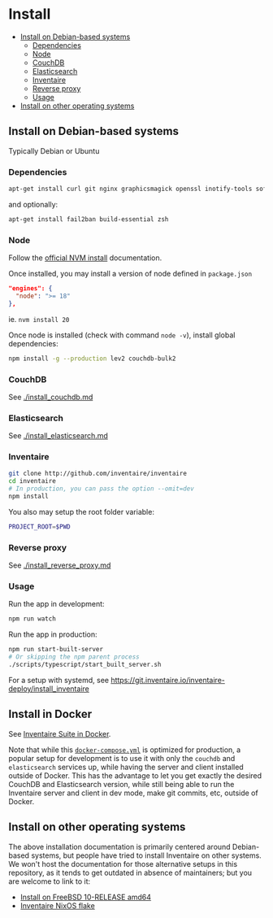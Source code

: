 # Install

<!-- START doctoc generated TOC please keep comment here to allow auto update -->
<!-- DON'T EDIT THIS SECTION, INSTEAD RE-RUN doctoc TO UPDATE -->

- [Install on Debian-based systems](#install-on-debian-based-systems)
  - [Dependencies](#dependencies)
  - [Node](#node)
  - [CouchDB](#couchdb)
  - [Elasticsearch](#elasticsearch)
  - [Inventaire](#inventaire)
  - [Reverse proxy](#reverse-proxy)
  - [Usage](#usage)
- [Install on other operating systems](#install-on-other-operating-systems)

<!-- END doctoc generated TOC please keep comment here to allow auto update -->


## Install on Debian-based systems

Typically Debian or Ubuntu

### Dependencies

```sh
apt-get install curl git nginx graphicsmagick openssl inotify-tools software-properties-common -y
```

and optionally:

```sh
apt-get install fail2ban build-essential zsh
```

### Node

Follow the [official NVM install](https://github.com/nvm-sh/nvm?tab=readme-ov-file#install--update-script) documentation.

Once installed, you may install a version of node defined in `package.json`

```json
"engines": {
  "node": ">= 18"
},
```

ie. `nvm install 20`

Once node is installed (check with command `node -v`), install global dependencies:

```sh
npm install -g --production lev2 couchdb-bulk2
```

### CouchDB

See [./install_couchdb.md](./install_couchdb.md)

### Elasticsearch

See [./install_elasticsearch.md](./install_elasticsearch.md)

### Inventaire

```sh
git clone http://github.com/inventaire/inventaire
cd inventaire
# In production, you can pass the option --omit=dev
npm install
```

You also may setup the root folder variable:

```sh
PROJECT_ROOT=$PWD
```

### Reverse proxy

See [./install_reverse_proxy.md](./install_reverse_proxy.md)

### Usage

Run the app in development:

```sh
npm run watch
```

Run the app in production:
```sh
npm run start-built-server
# Or skipping the npm parent process
./scripts/typescript/start_built_server.sh
```

For a setup with systemd, see https://git.inventaire.io/inventaire-deploy/install_inventaire

## Install in Docker

See [Inventaire Suite in Docker](https://github.com/inventaire/docker-inventaire).

Note that while this [`docker-compose.yml`](https://github.com/inventaire/docker-inventaire/blob/main/docker-compose.yml) is optimized for production, a popular setup for development is to use it with only the `couchdb` and `elasticsearch` services up, while having the server and client installed outside of Docker. This has the advantage to let you get exactly the desired CouchDB and Elasticsearch version, while still being able to run the Inventaire server and client in dev mode, make git commits, etc, outside of Docker.


## Install on other operating systems

The above installation documentation is primarily centered around Debian-based systems, but people have tried to install Inventaire on other systems. We won't host the documentation for those alternative setups in this repository, as it tends to get outdated in absence of maintainers; but you are welcome to link to it:

* [Install on FreeBSD 10-RELEASE amd64](https://github.com/inventaire/inventaire/issues/59)
* [Inventaire NixOS flake](https://github.com/ngi-nix/inventaire)
